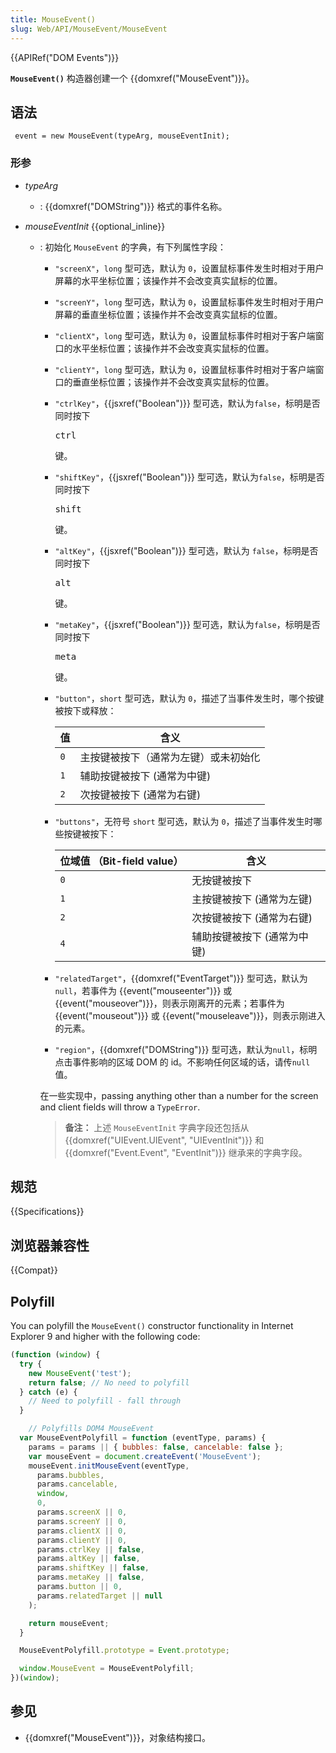 ```yaml
---
title: MouseEvent()
slug: Web/API/MouseEvent/MouseEvent
---
```

{{APIRef("DOM Events")}}

**`MouseEvent()`** 构造器创建一个 {{domxref("MouseEvent")}}。

## 语法

```
 event = new MouseEvent(typeArg, mouseEventInit);
```

### 形参

- _typeArg_
  - : {{domxref("DOMString")}} 格式的事件名称。
- _mouseEventInit_ {{optional_inline}}

  - : 初始化 `MouseEvent` 的字典，有下列属性字段：

    - `"screenX"`，`long` 型可选，默认为 `0`，设置鼠标事件发生时相对于用户屏幕的水平坐标位置；该操作并不会改变真实鼠标的位置。
    - `"screenY"`，`long` 型可选，默认为 `0`，设置鼠标事件发生时相对于用户屏幕的垂直坐标位置；该操作并不会改变真实鼠标的位置。
    - `"clientX"`，`long` 型可选，默认为 `0`，设置鼠标事件时相对于客户端窗口的水平坐标位置；该操作并不会改变真实鼠标的位置。
    - `"clientY"`，`long` 型可选，默认为 `0`，设置鼠标事件时相对于客户端窗口的垂直坐标位置；该操作并不会改变真实鼠标的位置。
    - `"ctrlKey"`，{{jsxref("Boolean")}} 型可选，默认为`false`，标明是否同时按下&#x20;

      <kbd>ctrl</kbd>

      &#x20;键。

    - `"shiftKey"`，{{jsxref("Boolean")}} 型可选，默认为`false`，标明是否同时按下&#x20;

      <kbd>shift</kbd>

      &#x20;键。

    - `"altKey"`，{{jsxref("Boolean")}} 型可选，默认为 `false`，标明是否同时按下&#x20;

      <kbd>alt</kbd>

      &#x20;键。

    - `"metaKey"`，{{jsxref("Boolean")}} 型可选，默认为`false`，标明是否同时按下&#x20;

      <kbd>meta</kbd>

      &#x20;键。

    - `"button"`，`short` 型可选，默认为 `0`，描述了当事件发生时，哪个按键被按下或释放：

      | 值  | 含义                                 |
      | --- | ------------------------------------ |
      | `0` | 主按键被按下（通常为左键）或未初始化 |
      | `1` | 辅助按键被按下 (通常为中键)          |
      | `2` | 次按键被按下 (通常为右键)            |

    - `"buttons"`，无符号 `short` 型可选，默认为 `0`，描述了当事件发生时哪些按键被按下：

      | 位域值 （Bit-field value） | 含义                        |
      | -------------------------- | --------------------------- |
      | `0`                        | 无按键被按下                |
      | `1`                        | 主按键被按下 (通常为左键)   |
      | `2`                        | 次按键被按下 (通常为右键)   |
      | `4`                        | 辅助按键被按下 (通常为中键) |

    - `"relatedTarget"`，{{domxref("EventTarget")}} 型可选，默认为 `null`，若事件为 {{event("mouseenter")}} 或 {{event("mouseover")}}，则表示刚离开的元素；若事件为 {{event("mouseout")}} 或 {{event("mouseleave")}}，则表示刚进入的元素。
    - `"region"`，{{domxref("DOMString")}} 型可选，默认为`null`，标明点击事件影响的区域 DOM 的 id。不影响任何区域的话，请传`null`值。

    在一些实现中，passing anything other than a number for the screen and client fields will throw a `TypeError`.

    > **备注：** 上述 `MouseEventInit` 字典字段还包括从 {{domxref("UIEvent.UIEvent", "UIEventInit")}} 和 {{domxref("Event.Event", "EventInit")}} 继承来的字典字段。

## 规范

{{Specifications}}

## 浏览器兼容性

{{Compat}}

## Polyfill

You can polyfill the `MouseEvent()` constructor functionality in Internet Explorer 9 and higher with the following code:

```js
(function (window) {
  try {
    new MouseEvent('test');
    return false; // No need to polyfill
  } catch (e) {
    // Need to polyfill - fall through
  }

    // Polyfills DOM4 MouseEvent
  var MouseEventPolyfill = function (eventType, params) {
    params = params || { bubbles: false, cancelable: false };
    var mouseEvent = document.createEvent('MouseEvent');
    mouseEvent.initMouseEvent(eventType,
      params.bubbles,
      params.cancelable,
      window,
      0,
      params.screenX || 0,
      params.screenY || 0,
      params.clientX || 0,
      params.clientY || 0,
      params.ctrlKey || false,
      params.altKey || false,
      params.shiftKey || false,
      params.metaKey || false,
      params.button || 0,
      params.relatedTarget || null
    );

    return mouseEvent;
  }

  MouseEventPolyfill.prototype = Event.prototype;

  window.MouseEvent = MouseEventPolyfill;
})(window);
```

## 参见

- {{domxref("MouseEvent")}}，对象结构接口。
